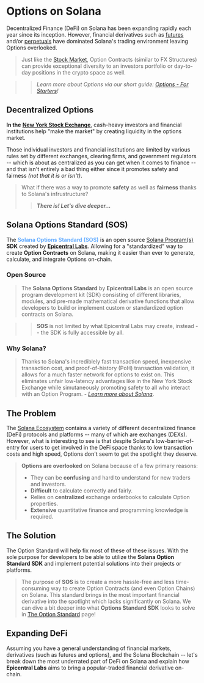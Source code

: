 # Options on Solana

Decentralized Finance (DeFi) on Solana has been expanding rapidly each year since its inception. However, financial derivatives such as [futures](https://www.investopedia.com/articles/investing/012215/how-invest-bitcoin-exchange-futures.asp#:~:text=Cryptocurrency%20futures%20are%20contracts%20between,trajectory%20of%20an%20underlying%20asset.) and/or [perpetuals](https://www.investopedia.com/what-are-perpetual-futures-7494870) have dominated Solana's trading environment leaving Options overlooked.

>Just like the [Stock Market](https://www.investopedia.com/terms/s/stockmarket.asp), Option Contracts (similar to FX Structures) can provide exceptional diversity to an investors portfolio or day-to-day positions in the crypto space as well. 

>>*Learn more about Options via our short guide: [Options - For Starters](/options-basics/intro)!*

## Decentralized Options

**In the** [**New York Stock Exchange**](https://www.nyse.com/index), cash-heavy investors and financial institutions help "make the market" by creating liquidity in the options market. 

Those individual investors and financial institutions are limited by various rules set by different exchanges, clearing firms, and government regulators -- which is about as centralized as you can get when it comes to finance -- and that isn't entirely a bad thing either since it promotes safety and fairness *(not that it is or isn't)*.

>What if there was a way to promote **safety** as well as **fairness** thanks to Solana's infrustructure?
>>***There is! Let's dive deeper...***

## Solana Options Standard (SOS)

The <span style="color: #64acff">**Solana Options Standard (SOS)**</span> is an open source [Solana Program(s)](https://solana.com/docs/core/programs) **SDK** created by [**Epicentral Labs**](/epicentral-labs/about). Allowing for a "standardized" way to create **Option Contracts** on Solana, making it easier than ever to generate, calculate, and integrate Options on-chain.

### Open Source

>The **Solana Options Standard** by **Epicentral Labs** is an open source program development kit (SDK) consisting of different libraries, modules, and pre-made mathematical derivative functions that allow developers to build or implement custom or standardized option contracts on Solana. 

>>**SOS** is not limited by what Epicentral Labs may create, instead -- the SDK is fully accessible by all. 

### Why Solana?

>Thanks to Solana's incrediblely fast transaction speed, inexpensive transaction cost, and proof-of-history (PoH) transaction validation, it allows for a much faster network for options to exist on. This eliminates unfair low-latency advantages like in the New York Stock Exchange while simutaneously promoting safety to all who interact with an Option Program. - [*Learn more about Solana*](https://solana.com/).

## The Problem

The [Solana Ecosystem](https://solana.com/) contains a variety of different decentralized finance (DeFi) protocols and platforms -- many of which are exchanges (DEXs). However, what is interesting to see is that despite Solana's low-barrier-of-entry for users to get involved in the DeFi space thanks to low transaction costs and high speed, Options don't seem to get the spotlight they deserve. 

>**Options are overlooked** on Solana because of a few primary reasons:
>
>- They can be **confusing** and hard to understand for new traders and investors.
>- **Difficult** to calculate correctly and fairly.
>- Relies on **centralized** exchange orderbooks to calculate Option properties.
>- **Extensive** quantitative finance and programming knowledge is required.

## The Solution

The Option Standard will help fix most of these of these issues. With the sole purpose for developers to be able to utilize the **Solana Option Standard SDK** and implement potential solutions into their projects or platforms.

>The purpose of **SOS** is to create a more hassle-free and less time-consuming way to create Option Contracts (and even Option Chains) on Solana. This standard brings in the most important financial derivative into the spotlight which lacks significantly on Solana. We can dive a bit deeper into what **Options Standard SDK** looks to solve in [The Option Standard](/option-standard-sdk/introduction) page!

## Expanding DeFi

Assuming you have a general understanding of financial markets, derivatives (such as futures and options), and the Solana Blockchain -- let's break down the most underrated part of DeFi on Solana and explain how **Epicentral Labs** aims to bring a popular-traded financial derivative on-chain.
